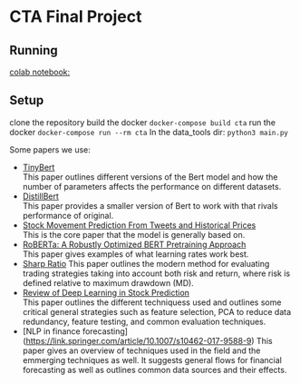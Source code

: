 # CTA Final Project

## Running
[colab notebook:](https://colab.research.google.com/drive/1AI5gzLZZMYNEnkfOxdt-SxgrHiEJ77pH#scrollTo=hsXTl74PrikK)
## Setup 

clone the repository
build the docker
`docker-compose build cta`
run the docker 
`docker-compose run --rm cta`
In the data_tools dir:
`python3 main.py`

Some papers we use:  
- [TinyBert](https://arxiv.org/abs/2110.01518)  
This paper outlines different versions of the Bert model and how the number of parameters affects the performance on different datasets. 
- [DistillBert](https://arxiv.org/abs/1910.01108)  
This paper provides a smaller version of Bert to work with that rivals performance of original. 
- [Stock Movement Prediction From Tweets and Historical Prices](https://homepages.inf.ed.ac.uk/scohen/acl18stock.pdf)  
This is the core paper that the model is generally based on. 
- [RoBERTa: A Robustly Optimized BERT Pretraining Approach](https://arxiv.org/pdf/1907.11692.pdf)  
This paper gives examples of what learning rates work best. 
- [Sharp Ratio](https://www.seputarforex.com/belajar/forex_ebook/download/mahir/The_Sharpe_Ratio.pdf)
This paper outlines the modern method for evaluating trading strategies taking into account both risk and return, where risk is defined relative to maximum drawdown (MD). 
- [Review of Deep Learning in Stock Prediction](https://arxiv.org/abs/2003.01859)  
This paper outlines the different techniquess used and outlines some critical general strategies such as feature selection, PCA to reduce data redundancy, feature testing, and common evaluation techniques. 
- [NLP in finance forecasting] (https://link.springer.com/article/10.1007/s10462-017-9588-9)
This paper gives an overview of techniques used in the field and the emmerging techniques as well. It suggests general flows for financial forecasting as well as outlines common data sources and their effects. 
